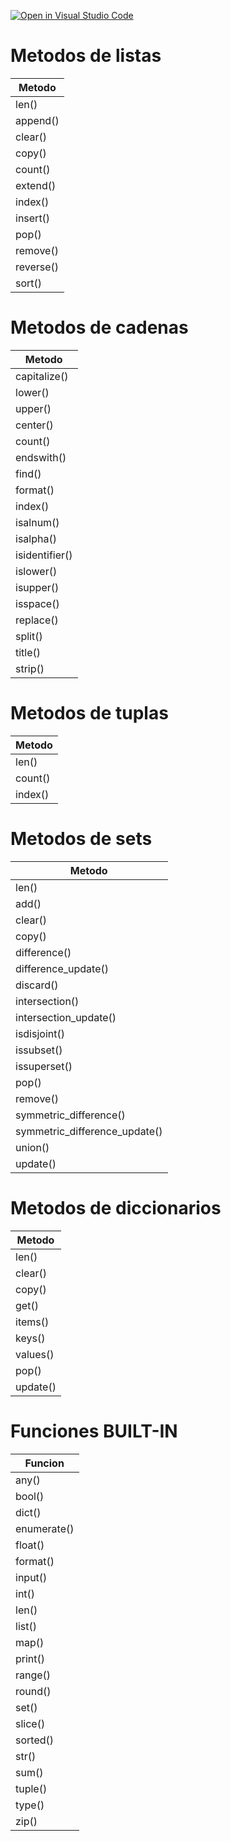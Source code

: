 [![Open in Visual Studio Code](https://classroom.github.com/assets/open-in-vscode-c66648af7eb3fe8bc4f294546bfd86ef473780cde1dea487d3c4ff354943c9ae.svg)](https://classroom.github.com/online_ide?assignment_repo_id=10452244&assignment_repo_type=AssignmentRepo)
# Metodos de listas

| Metodo      |
| ----------- |
| len()       |
| append()    |
| clear()     |
| copy()      |
| count()     |
| extend()    |
| index()     |
| insert()    |
| pop()       |
| remove()    |
| reverse()   |
| sort()      |

# Metodos de cadenas

| Metodo         |
| -------------- | 
| capitalize()   | 
| lower()        | 
| upper()        | 
| center()       |
| count()        | 
| endswith()     | 
| find()         | 
| format()       | 
| index()        | 
| isalnum()      | 
| isalpha()      | 
| isidentifier() | 
| islower()      | 
| isupper()      |
| isspace()      |
| replace()      |
| split()        |
| title()        |
| strip()        |

# Metodos de tuplas

| Metodo      | 
| ----------- | 
| len()       | 
| count()     | 
| index()     |

# Metodos de sets

| Metodo                       |
| ---------------------------- |
| len()                        | 
| add()                        |
| clear()                      | 
| copy()                       | 
| difference()                 | 
| difference_update()          |
| discard()                    | 
| intersection()               | 
| intersection_update()        | 
| isdisjoint()                 |
| issubset()                   | 
| issuperset()                 |
| pop()                        | 
| remove()                     |
| symmetric_difference()       |
| symmetric_difference_update()|
| union()                      |
| update()                     |

# Metodos de diccionarios

| Metodo      |
| ----------- |
| len()       |
| clear()     |
| copy()      |
| get()       |
| items()     |
| keys()      |
| values()    |
| pop()       |
| update()    |


# Funciones BUILT-IN

| Funcion     |
| ----------- |
| any()       |
| bool()      |
| dict()      |
| enumerate() |
| float()     |
| format()    |
| input()     |
| int()       |
| len()       |
| list()      |
| map()       |
| print()     |
| range()     |
| round()     |
| set()       |
| slice()     |
| sorted()    |
| str()       |
| sum()       |
| tuple()     |
| type()      |
| zip()       |